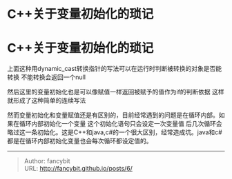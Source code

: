 # C++关于变量初始化的琐记

<div class="header"><h1 class="single-title animate__animated animate__pulse animate__faster">C++关于变量初始化的琐记</h1></div>

<div class="content" id="content"><!-- raw HTML omitted --><!-- raw HTML omitted --><p>上面这种用dynamic_cast转换指针的写法可以在运行时判断被转换的对象是否能转换 不能转换会返回一个null</p><p>然后这里的变量初始化也是可以像赋值一样返回被赋予的值作为if的判断依据 这样就形成了这种简单的连续写法</p><p></p><p>然而变量初始化和变量赋值还是有区别的，目前经常遇到的问题是在循环内部。如果在循环内部初始化一个变量 这个初始化语句只会设定一次变量值 后几次循环会略过这一条初始化。这是C++和java,c#的一个很大区别，经常造成坑。java和c#都是在循环内部初始化变量也会每次循环都设定值的。</p><!-- raw HTML omitted --></div>



---

> Author: fancybit  
> URL: http://fancybit.github.io/posts/6/  

